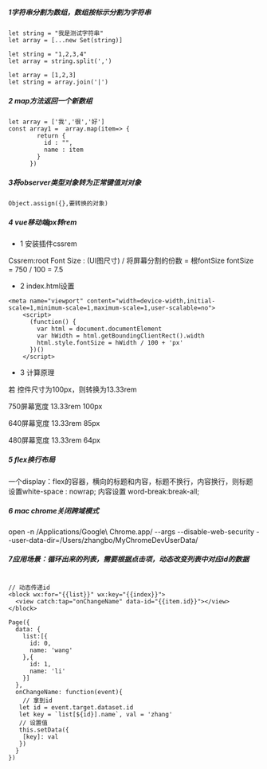 ##### 1字符串分割为数组，数组按标示分割为字符串
~~~
let string = "我是测试字符串"
let array = [...new Set(string)]
~~~

~~~
let string = "1,2,3,4"
let array = string.split(',')
~~~

~~~
let array = [1,2,3]
let string = array.join('|')
~~~

##### 2 map方法返回一个新数组
~~~
let array = ['我','很','好']
const array1 =  array.map(item=> {
        return {
          id : "",
          name : item
        }
      })
~~~

##### 3将observer类型对象转为正常键值对对象
~~~
Object.assign({},要转换的对象)
~~~

##### 4 vue移动端px转rem

* 1 安装插件cssrem

Cssrem:root Font Size :  (UI图尺寸) / 将屏幕分割的份数 = 根fontSize
fontSize = 750 / 100 = 7.5

* 2 index.html设置

~~~
<meta name="viewport" content="width=device-width,initial-scale=1,minimum-scale=1,maximum-scale=1,user-scalable=no">
    <script>
      (function() {
        var html = document.documentElement
        var hWidth = html.getBoundingClientRect().width
        html.style.fontSize = hWidth / 100 + 'px'
      })()
    </script>
~~~

* 3 计算原理

若 控件尺寸为100px，则转换为13.33rem

750屏幕宽度 13.33rem 100px

640屏幕宽度 13.33rem 85px

480屏幕宽度 13.33rem 64px


##### 5 flex换行布局

一个display：flex的容器，横向的标题和内容，标题不换行，内容换行，则标题设置white-space : nowrap; 内容设置 word-break:break-all;


##### 6 mac chrome关闭跨域模式

open -n /Applications/Google\ Chrome.app/ --args --disable-web-security --user-data-dir=/Users/zhangbo/MyChromeDevUserData/

##### 7应用场景：循环出来的列表，需要根据点击项，动态改变列表中对应id的数据

~~~

// 动态传递id
<block wx:for="{{list}}" wx:key="{{index}}">
  <view catch:tap="onChangeName" data-id="{{item.id}}"></view>
</block>

Page({
  data: {
    list:[{
      id: 0,
      name: 'wang'
    },{
      id: 1,
      name: 'li'
    }]
  },
  onChangeName: function(event){
    // 拿到id
   let id = event.target.dataset.id
   let key = `list[${id}].name`, val = 'zhang'
   // 设置值
   this.setData({
    [key]: val
   })
  }
})
~~~